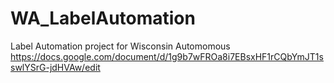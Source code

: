 # WA_LabelAutomation
Label Automation project for Wisconsin Automomous   
https://docs.google.com/document/d/1g9b7wFROa8i7EBsxHF1rCQbYmJT1sswlYSrG-jdHVAw/edit

